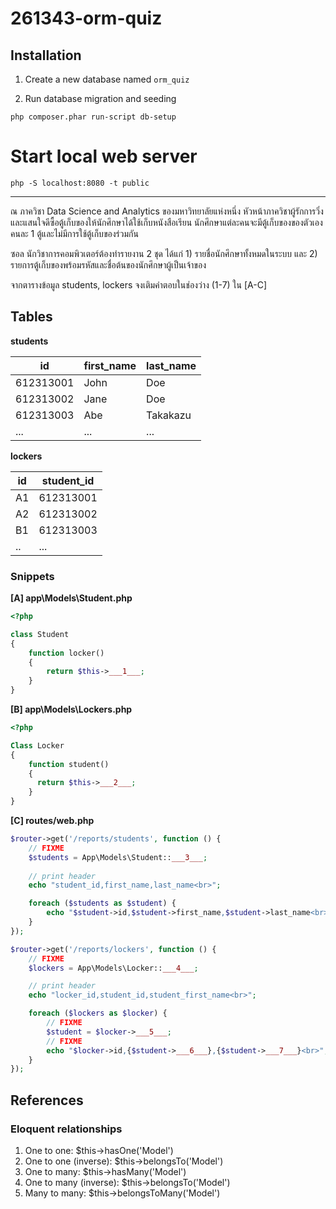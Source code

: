 # 261343-orm-quiz

## Installation

1. Create a new database named `orm_quiz`

2. Run database migration and seeding

```
php composer.phar run-script db-setup
```

# Start local web server

```
php -S localhost:8080 -t public
```

---

ณ ภาควิชา Data Science and Analytics ของมหาวิทยาลัยแห่งหนึ่ง หัวหน้าภาควิชาผู้รักการวิ่งและแสนใจดีซื้อตู้เก็บของให้นักศึกษาได้ใช้เก็บหนังสือเรียน นักศึกษาแต่ละคนจะมีตู้เก็บของของตัวเองคนละ 1 ตู้และไม่มีการใช้ตู้เก็บของร่วมกัน

ซอล นักวิชาการคอมพิวเตอร์ต้องทำรายงาน 2 ชุด ได้แก่ 1) รายชื่อนักศึกษาทั้งหมดในระบบ และ 2) รายการตู้เก็บของพร้อมรหัสและชื่อต้นของนักศึกษาผู้เป็นเจ้าของ 

จากตารางข้อมูล students, lockers จงเติมคำตอบในช่องว่าง (1-7) ใน [A-C]

## Tables

**students**

|    id     | first_name | last_name |
|-----------|------------|-----------|
| 612313001 | John       | Doe       |
| 612313002 | Jane       | Doe       |
| 612313003 | Abe        | Takakazu  |
|    ...    |     ...    |    ...    |


**lockers**

| id | student_id |
|----|------------|
| A1 | 612313001  |
| A2 | 612313002  |
| B1 | 612313003  |
| .. |     ...    |

### Snippets

**[A] app\Models\Student.php**

```php
<?php

class Student
{
    function locker()
    {
        return $this->___1___;
    }
}
```

**[B] app\Models\Lockers.php**

```php
<?php

Class Locker
{
    function student()
    {
      return $this->___2___;
    }
}
```

**[C] routes/web.php**

```php
$router->get('/reports/students', function () {
    // FIXME
    $students = App\Models\Student::___3___;
    
    // print header
    echo "student_id,first_name,last_name<br>";

    foreach ($students as $student) {
        echo "$student->id,$student->first_name,$student->last_name<br>";
    }
});

$router->get('/reports/lockers', function () {
    // FIXME
    $lockers = App\Models\Locker::___4___;

    // print header
    echo "locker_id,student_id,student_first_name<br>";

    foreach ($lockers as $locker) {
        // FIXME
        $student = $locker->___5___;
        // FIXME
        echo "$locker->id,{$student->___6___},{$student->___7___}<br>";
    }
});
```

## References

### Eloquent relationships

1. One to one: $this->hasOne('Model')
2. One to one (inverse): $this->belongsTo('Model')
3. One to many: $this->hasMany('Model')
4. One to many (inverse): $this->belongsTo('Model')
5. Many to many: $this->belongsToMany('Model')

